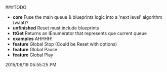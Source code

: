 ###TODO

- **core** Fuse the main queue & blueprints logic into a 'next level' algorithm (waat)?
- **unfinished** Reset must include blueprints
- **ttGet** Returns an IEnumerator that represents que current queue
- **examples** AHHHH!
- **feature** Global Stop (Could be Reset with options)
- **feature** Global Pause
- **feature** Global Play

2015/06/19 05:55:25 PM
